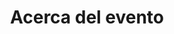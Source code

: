 ---
layout: document_index
id: about
title: Acerca del evento
label: Acerca de
description: >-
  ¿Tienes dudas? En esta sección encontrarás información para despejarlas. Código de conducta, términos de servicio, preguntas frecuentes entre otras cosas.
lang: es
list_id: about_documents
list_weight: 0
category: cat_about
category_weight: 0
---